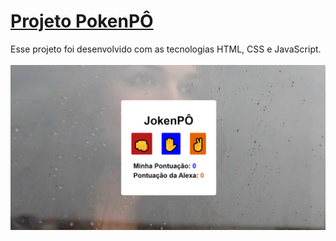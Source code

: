 # [Projeto PokenPÔ]( https://suzimaramoura.github.io/projeto-jokenpo-01/)
Esse projeto foi desenvolvido com as tecnologias HTML, CSS e JavaScript.<br>
<br>
 <img src="img/imagem-readme (5).png" alt="Imagem do projeto" width="800" />
